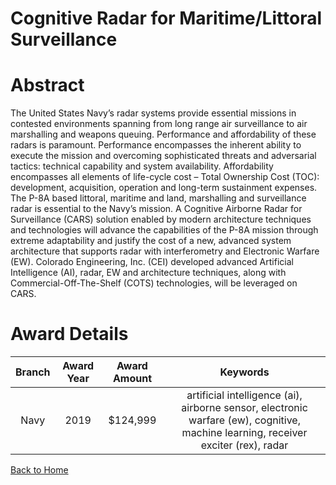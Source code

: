 
Cognitive Radar for Maritime/Littoral Surveillance
==================================================

# Abstract


The United States Navy’s radar systems provide essential missions in contested environments spanning from long range air surveillance to air marshalling and weapons queuing. Performance and affordability of these radars is paramount. Performance encompasses the inherent ability to execute the mission and overcoming sophisticated threats and adversarial tactics: technical capability and system availability. Affordability encompasses all elements of life-cycle cost – Total Ownership Cost (TOC): development, acquisition, operation and long-term sustainment expenses. The P-8A based littoral, maritime and land, marshalling and surveillance radar is essential to the Navy’s mission. A Cognitive Airborne Radar for Surveillance (CARS) solution enabled by modern architecture techniques and technologies will advance the capabilities of the P-8A mission through extreme adaptability and justify the cost of a new, advanced system architecture that supports radar with interferometry and Electronic Warfare (EW). Colorado Engineering, Inc. (CEI) developed advanced Artificial Intelligence (AI), radar, EW and architecture techniques, along with Commercial-Off-The-Shelf (COTS) technologies, will be leveraged on CARS.  

# Award Details

|Branch|Award Year|Award Amount|Keywords|
| :---: | :---: | :---: | :---: |
|Navy|2019|$124,999|artificial intelligence (ai), airborne sensor, electronic warfare (ew), cognitive, machine learning, receiver exciter (rex), radar|
  
  


[Back to Home](https://github.com/chrischow/dod_sbir_awards#1989)